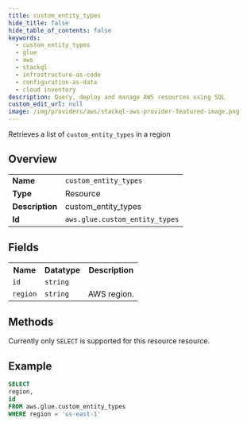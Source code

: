 ```yaml
---
title: custom_entity_types
hide_title: false
hide_table_of_contents: false
keywords:
  - custom_entity_types
  - glue
  - aws
  - stackql
  - infrastructure-as-code
  - configuration-as-data
  - cloud inventory
description: Query, deploy and manage AWS resources using SQL
custom_edit_url: null
image: /img/providers/aws/stackql-aws-provider-featured-image.png
---
```

Retrieves a list of <code>custom_entity_types</code> in a region

## Overview
<table><tbody>
<tr><td><b>Name</b></td><td><code>custom_entity_types</code></td></tr>
<tr><td><b>Type</b></td><td>Resource</td></tr>
<tr><td><b>Description</b></td><td>custom_entity_types</td></tr>
<tr><td><b>Id</b></td><td><code>aws.glue.custom_entity_types</code></td></tr>
</tbody></table>

## Fields
<table><tbody>
<tr><th>Name</th><th>Datatype</th><th>Description</th></tr>
<tr><td><code>id</code></td><td><code>string</code></td><td></td></tr>
<tr><td><code>region</code></td><td><code>string</code></td><td>AWS region.</td></tr>

</tbody></table>

## Methods
Currently only <code>SELECT</code> is supported for this resource resource.





## Example
```sql
SELECT
region,
id
FROM aws.glue.custom_entity_types
WHERE region = 'us-east-1'
```
